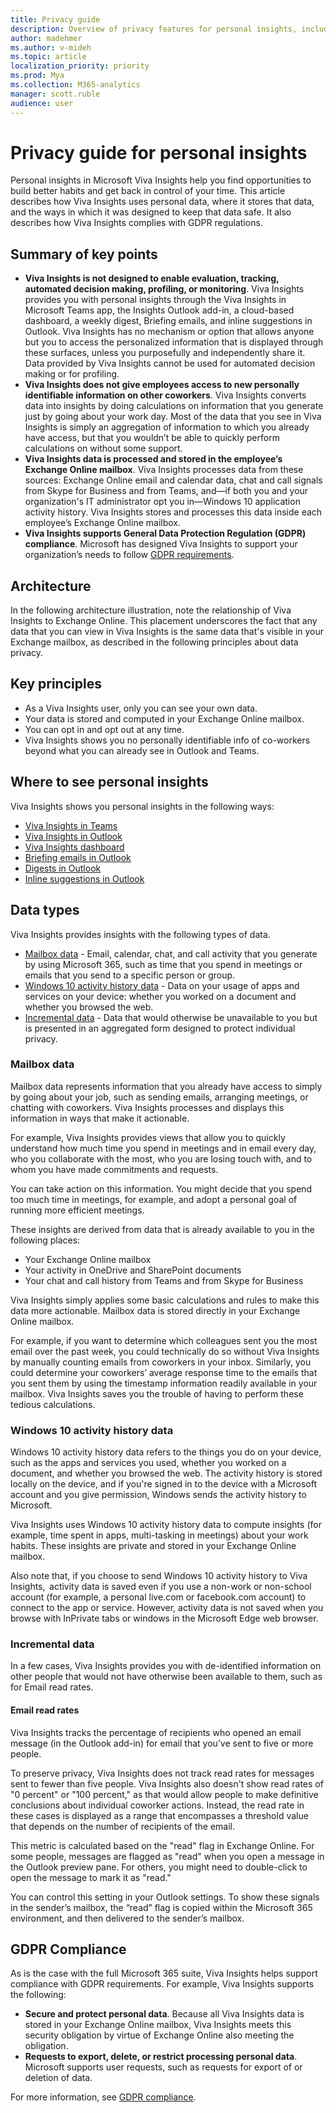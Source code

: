 ```yaml
---
title: Privacy guide 
description: Overview of privacy features for personal insights, including info about data de-identification and privacy, minimum group size for reporting, admin settings, and users in sensitive roles
author: madehmer
ms.author: v-mideh
ms.topic: article
localization_priority: priority
ms.prod: Mya
ms.collection: M365-analytics
manager: scott.ruble
audience: user
---
```


# Privacy guide for personal insights

Personal insights in Microsoft Viva Insights help you find opportunities to build better habits and get back in control of your time. This article describes how Viva Insights uses personal data, where it stores that data, and the ways in which it was designed to keep that data safe. It also describes how Viva Insights complies with GDPR regulations.

## Summary of key points

* **Viva Insights is not designed to enable evaluation, tracking, automated decision making, profiling, or monitoring**. Viva Insights provides you with personal insights through the Viva Insights in Microsoft Teams app, the Insights Outlook add-in, a cloud-based dashboard, a weekly digest, Briefing emails, and inline suggestions in Outlook. Viva Insights has no mechanism or option that allows anyone but you to access the personalized information that is displayed through these surfaces, unless you purposefully and independently share it. Data provided by Viva Insights cannot be used for automated decision making or for profiling.
* **Viva Insights does not give employees access to new personally identifiable information on other coworkers**. Viva Insights converts data into insights by doing calculations on information that you generate just by going about your work day. Most of the data that you see in Viva Insights is simply an aggregation of information to which you already have access, but that you wouldn’t be able to quickly perform calculations on without some support.
* **Viva Insights data is processed and stored in the employee’s Exchange Online mailbox**. Viva Insights processes data from these sources: Exchange Online email and calendar data, chat and call signals from Skype for Business and from Teams, and—if both you and your organization's IT administrator opt you in—Windows 10 application activity history. Viva Insights stores and processes this data inside each employee’s Exchange Online mailbox.
* **Viva Insights supports General Data Protection Regulation (GDPR) compliance**. Microsoft has designed Viva Insights to support your organization’s needs to follow [GDPR requirements](https://www.microsoft.com/trustCenter/privacy/gdpr).

## Architecture

In the following architecture illustration, note the relationship of Viva Insights to Exchange Online. This placement underscores the fact that any data that you can view in Viva Insights is the same data that's visible in your Exchange mailbox, as described in the following principles about data privacy.

## Key principles

* As a Viva Insights user, only you can see your own data.
* Your data is stored and computed in your Exchange Online mailbox.
* You can opt in and opt out at any time.
* Viva Insights shows you no personally identifiable info of co-workers beyond what you can already see in Outlook and Teams.

## Where to see personal insights

Viva Insights shows you personal insights in the following ways:

* [Viva Insights in Teams](../teams/viva-insights-home.md)
* [Viva Insights in Outlook](../use/add-in.md)
* [Viva Insights dashboard](../Use/dashboard-2.md)
* [Briefing emails in Outlook](../Briefing/be-overview.md)
* [Digests in Outlook](../use/email-digest-2.md)
* [Inline suggestions in Outlook](../use/mya-notifications.md)

## Data types

Viva Insights provides insights with the following types of data.

* [Mailbox data](#mailbox-data) - Email, calendar, chat, and call activity that you generate by using Microsoft 365, such as time that you spend in meetings or emails that you send to a specific person or group.
* [Windows 10 activity history data](#windows-10-activity-history-data) - Data on your usage of apps and services on your device: whether you worked on a document and whether you browsed the web.
* [Incremental data](#incremental-data) - Data that would otherwise be unavailable to you but is presented in an aggregated form designed to protect individual privacy.

### Mailbox data

Mailbox data represents information that you already have access to simply by going about your job, such as sending emails, arranging meetings, or chatting with coworkers. Viva Insights processes and displays this information in ways that make it actionable.

For example, Viva Insights provides views that allow you to quickly understand how much time you spend in meetings and in email every day, who you collaborate with the most, who you are losing touch with, and to whom you have made commitments and requests.

You can take action on this information. You might decide that you spend too much time in meetings, for example, and adopt a personal goal of running more efficient meetings.

These insights are derived from data that is already available to you in the following places:

* Your Exchange Online mailbox
* Your activity in OneDrive and SharePoint documents
* Your chat and call history from Teams and from Skype for Business

Viva Insights simply applies some basic calculations and rules to make this data more actionable. Mailbox data is stored directly in your Exchange Online mailbox.

For example, if you want to determine which colleagues sent you the most email over the past week, you could technically do so without Viva Insights by manually counting emails from coworkers in your inbox. Similarly, you could determine your coworkers’ average response time to the emails that you sent them by using the timestamp information readily available in your mailbox. Viva Insights saves you the trouble of having to perform these tedious calculations.

### Windows 10 activity history data

Windows 10 activity history data refers to the things you do on your device, such as the apps and services you used, whether you worked on a document, and whether you browsed the web. The activity history is stored locally on the device, and if you're signed in to the device with a Microsoft account and you give permission, Windows sends the activity history to Microsoft.

Viva Insights uses Windows 10 activity history data to compute insights (for example, time spent in apps, multi-tasking in meetings) about your work habits. These insights are private and stored in your Exchange Online mailbox.

Also note that, if you choose to send Windows 10 activity history to Viva Insights,  activity data is saved even if you use a non-work or non-school account (for example, a personal live.com or facebook.com account) to connect to the app or service. However, activity data is not saved when you browse with InPrivate tabs or windows in the Microsoft Edge web browser.

### Incremental data

In a few cases, Viva Insights provides you with de-identified information on other people that would not have otherwise been available to them, such as for Email read rates.

#### Email read rates

Viva Insights tracks the percentage of recipients who opened an email message (in the Outlook add-in) for email that you’ve sent to five or more people.

To preserve privacy, Viva Insights does not track read rates for messages sent to fewer than five people. Viva Insights also doesn't show read rates of "0 percent" or "100 percent," as that would allow people to make definitive conclusions about individual coworker actions. Instead, the read rate in these cases is displayed as a range that encompasses a threshold value that depends on the number of recipients of the email.

This metric is calculated based on the "read" flag in Exchange Online. For some people, messages are flagged as "read" when you open a message in the Outlook preview pane. For others, you might need to double-click to open the message to mark it as "read."

You can control this setting in your Outlook settings. To show these signals in the sender’s mailbox, the “read” flag is copied within the Microsoft 365 environment, and then delivered to the sender’s mailbox.

## GDPR Compliance

As is the case with the full Microsoft 365 suite, Viva Insights helps support compliance with GDPR requirements. For example, Viva Insights supports the following:

* **Secure and protect personal data**. Because all Viva Insights data is stored in your Exchange Online mailbox, Viva Insights meets this security obligation by virtue of Exchange Online also meeting the obligation.
* **Requests to export, delete, or restrict processing personal data**. Microsoft supports user requests, such as requests for export of or deletion of data.

For more information, see [GDPR compliance](https://www.microsoft.com/trustCenter/privacy/gdpr).

